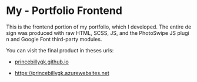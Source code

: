 # My - Portfolio Frontend

This is the frontend portion of my portfolio, which I developed. The entire design was produced with raw HTML, SCSS, JS, and the PhotoSwipe JS plugin and Google Font third-party modules.

You can visit the final product in theses urls:

- <a href="https://princebillygk.github.io/" target="_blank">princebillygk.github.io</a>

- <a href="https://princebillygk.azurewebsites.net/" target="_blank">https://princebillygk.azurewebsites.net</a>




